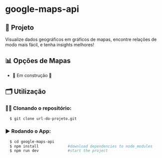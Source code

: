 # google-maps-api

## 🚀 Projeto
Visualize dados geográficos em gráficos de mapas, encontre relações de modo mais fácil, e tenha insights melhores!

## 📊 Opções de Mapas
- 🚧 Em construção 🚧

## 🗂️ Utilização

### 🐑🐑 Clonando o repositório:

```bash
  $ git clone url-do-projeto.git
```

### ▶️ Rodando o App:

```bash
  $ cd google-maps-api
  $ npm install             #download dependencies to node_modules
  $ npm run dev             #start the project
```
